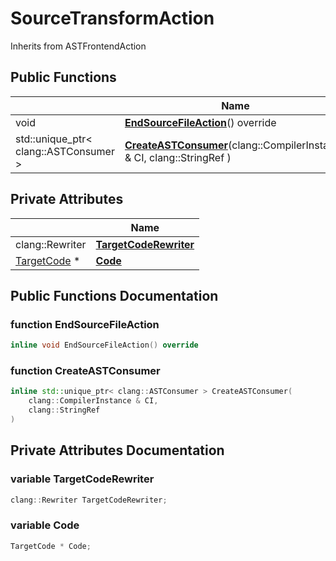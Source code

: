 # SourceTransformAction





Inherits from ASTFrontendAction

## Public Functions

|                | Name           |
| -------------- | -------------- |
| void | **[EndSourceFileAction](../Classes/classSourceTransformAction.md#function-endsourcefileaction)**() override |
| std::unique_ptr< clang::ASTConsumer > | **[CreateASTConsumer](../Classes/classSourceTransformAction.md#function-createastconsumer)**(clang::CompilerInstance & CI, clang::StringRef ) |

## Private Attributes

|                | Name           |
| -------------- | -------------- |
| clang::Rewriter | **[TargetCodeRewriter](../Classes/classSourceTransformAction.md#variable-targetcoderewriter)**  |
| [TargetCode](../Classes/classTargetCode.md) * | **[Code](../Classes/classSourceTransformAction.md#variable-code)**  |

## Public Functions Documentation

### function EndSourceFileAction

```cpp
inline void EndSourceFileAction() override
```


### function CreateASTConsumer

```cpp
inline std::unique_ptr< clang::ASTConsumer > CreateASTConsumer(
    clang::CompilerInstance & CI,
    clang::StringRef 
)
```


## Private Attributes Documentation

### variable TargetCodeRewriter

```cpp
clang::Rewriter TargetCodeRewriter;
```


### variable Code

```cpp
TargetCode * Code;
```



